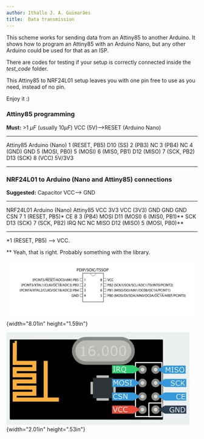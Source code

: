 ```yaml
---
author: Ithallo J. A. Guimarães
title:  Data transmission
---
```


This scheme works for sending data from an Attiny85 to another Arduino. It shows
how to program an Attiny85 with an Arduino Nano, but any other Arduino could be used
for that as an ISP.

There are codes for testing if your setup is correctly connected inside the *test_code*
folder.

This Attiny85 to NRF24L01 setup leaves you with one pin free  to use as you need,
instead of no pin.

Enjoy it :)

### Attiny85 programming

 **Must:** &gt;1 $\mu F$  (usually $10\mu F$) VCC (5V)—&gt;RESET (Arduino Nano)

  ------------------ --------------
  Attiny85           Arduino (Nano)
  1 (RESET, PB5)  D10 (SS)
  2 (PB3)            NC
  3 (PB4)            NC
  4 (GND)            GND
  5 (MOSI, PB0)      5 (MOSI)
  6 (MIS0, PB1)      D12 (MISO)
  7 (SCK, PB2)       D13 (SCK)
  8 (VCC)            5V/3V3
  ------------------ --------------


### NRF24L01 to Arduino (Nano and Attiny85) connections

**Suggested:**  Capacitor VCC—&gt; GND

  ---------- ---------------- -------------------
  NRF24L01   Arduino (Nano)   Attiny85
  VCC        3V3              VCC (3V3)
  GND        GND              GND
  CSN        7                1 (RESET, PB5)\*
  CE         8                3 (PB4)
  MOSI       D11 (MOSI)       6 (MIS0, PB1)\*\*
  SCK        D13 (SCK)        7 (SCK, PB2)
  IRQ        NC               NC
  MISO       D12 (MISO)       5 (MOSI, PB0)\*\*
  ---------- ---------------- -------------------

\*1 (RESET, PB5) —&gt; VCC.

\*\* Yeah, that is right. Probably something with the library.

![Attiny85 Pinout.](attiny.png){width="8.01in" height="1.59in"}

![NRF24L01](nrf24l01.png){width="2.01in" height=".53in"}
